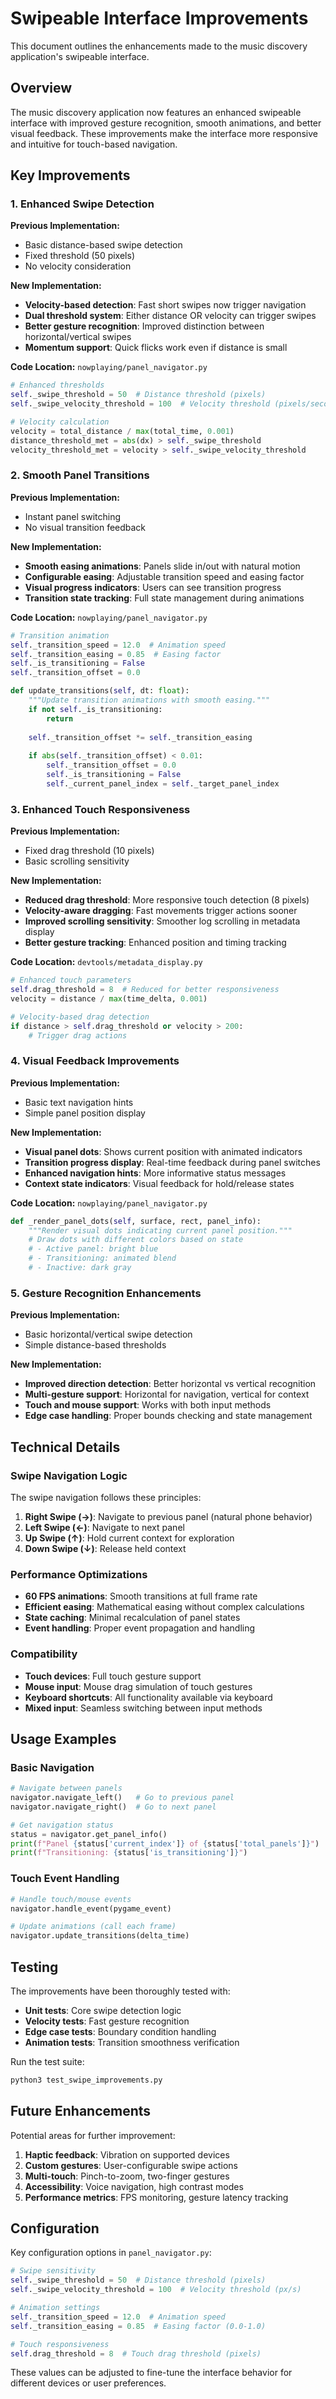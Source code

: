 # Swipeable Interface Improvements

This document outlines the enhancements made to the music discovery application's swipeable interface.

## Overview

The music discovery application now features an enhanced swipeable interface with improved gesture recognition, smooth animations, and better visual feedback. These improvements make the interface more responsive and intuitive for touch-based navigation.

## Key Improvements

### 1. Enhanced Swipe Detection

**Previous Implementation:**
- Basic distance-based swipe detection
- Fixed threshold (50 pixels)
- No velocity consideration

**New Implementation:**
- **Velocity-based detection**: Fast short swipes now trigger navigation
- **Dual threshold system**: Either distance OR velocity can trigger swipes
- **Better gesture recognition**: Improved distinction between horizontal/vertical swipes
- **Momentum support**: Quick flicks work even if distance is small

**Code Location:** `nowplaying/panel_navigator.py`

```python
# Enhanced thresholds
self._swipe_threshold = 50  # Distance threshold (pixels)
self._swipe_velocity_threshold = 100  # Velocity threshold (pixels/second)

# Velocity calculation
velocity = total_distance / max(total_time, 0.001)
distance_threshold_met = abs(dx) > self._swipe_threshold
velocity_threshold_met = velocity > self._swipe_velocity_threshold
```

### 2. Smooth Panel Transitions

**Previous Implementation:**
- Instant panel switching
- No visual transition feedback

**New Implementation:**
- **Smooth easing animations**: Panels slide in/out with natural motion
- **Configurable easing**: Adjustable transition speed and easing factor
- **Visual progress indicators**: Users can see transition progress
- **Transition state tracking**: Full state management during animations

**Code Location:** `nowplaying/panel_navigator.py`

```python
# Transition animation
self._transition_speed = 12.0  # Animation speed
self._transition_easing = 0.85  # Easing factor
self._is_transitioning = False
self._transition_offset = 0.0

def update_transitions(self, dt: float):
    """Update transition animations with smooth easing."""
    if not self._is_transitioning:
        return
    
    self._transition_offset *= self._transition_easing
    
    if abs(self._transition_offset) < 0.01:
        self._transition_offset = 0.0
        self._is_transitioning = False
        self._current_panel_index = self._target_panel_index
```

### 3. Enhanced Touch Responsiveness

**Previous Implementation:**
- Fixed drag threshold (10 pixels)
- Basic scrolling sensitivity

**New Implementation:**
- **Reduced drag threshold**: More responsive touch detection (8 pixels)
- **Velocity-aware dragging**: Fast movements trigger actions sooner
- **Improved scrolling sensitivity**: Smoother log scrolling in metadata display
- **Better gesture tracking**: Enhanced position and timing tracking

**Code Location:** `devtools/metadata_display.py`

```python
# Enhanced touch parameters
self.drag_threshold = 8  # Reduced for better responsiveness
velocity = distance / max(time_delta, 0.001)

# Velocity-based drag detection
if distance > self.drag_threshold or velocity > 200:
    # Trigger drag actions
```

### 4. Visual Feedback Improvements

**Previous Implementation:**
- Basic text navigation hints
- Simple panel position display

**New Implementation:**
- **Visual panel dots**: Shows current position with animated indicators
- **Transition progress display**: Real-time feedback during panel switches
- **Enhanced navigation hints**: More informative status messages
- **Context state indicators**: Visual feedback for hold/release states

**Code Location:** `nowplaying/panel_navigator.py`

```python
def _render_panel_dots(self, surface, rect, panel_info):
    """Render visual dots indicating current panel position."""
    # Draw dots with different colors based on state
    # - Active panel: bright blue
    # - Transitioning: animated blend
    # - Inactive: dark gray
```

### 5. Gesture Recognition Enhancements

**Previous Implementation:**
- Basic horizontal/vertical swipe detection
- Simple distance-based thresholds

**New Implementation:**
- **Improved direction detection**: Better horizontal vs vertical recognition
- **Multi-gesture support**: Horizontal for navigation, vertical for context
- **Touch and mouse support**: Works with both input methods
- **Edge case handling**: Proper bounds checking and state management

## Technical Details

### Swipe Navigation Logic

The swipe navigation follows these principles:

1. **Right Swipe (→)**: Navigate to previous panel (natural phone behavior)
2. **Left Swipe (←)**: Navigate to next panel
3. **Up Swipe (↑)**: Hold current context for exploration
4. **Down Swipe (↓)**: Release held context

### Performance Optimizations

- **60 FPS animations**: Smooth transitions at full frame rate
- **Efficient easing**: Mathematical easing without complex calculations
- **State caching**: Minimal recalculation of panel states
- **Event handling**: Proper event propagation and handling

### Compatibility

- **Touch devices**: Full touch gesture support
- **Mouse input**: Mouse drag simulation of touch gestures
- **Keyboard shortcuts**: All functionality available via keyboard
- **Mixed input**: Seamless switching between input methods

## Usage Examples

### Basic Navigation
```python
# Navigate between panels
navigator.navigate_left()   # Go to previous panel
navigator.navigate_right()  # Go to next panel

# Get navigation status
status = navigator.get_panel_info()
print(f"Panel {status['current_index']} of {status['total_panels']}")
print(f"Transitioning: {status['is_transitioning']}")
```

### Touch Event Handling
```python
# Handle touch/mouse events
navigator.handle_event(pygame_event)

# Update animations (call each frame)
navigator.update_transitions(delta_time)
```

## Testing

The improvements have been thoroughly tested with:

- **Unit tests**: Core swipe detection logic
- **Velocity tests**: Fast gesture recognition
- **Edge case tests**: Boundary condition handling
- **Animation tests**: Transition smoothness verification

Run the test suite:
```bash
python3 test_swipe_improvements.py
```

## Future Enhancements

Potential areas for further improvement:

1. **Haptic feedback**: Vibration on supported devices
2. **Custom gestures**: User-configurable swipe actions
3. **Multi-touch**: Pinch-to-zoom, two-finger gestures
4. **Accessibility**: Voice navigation, high contrast modes
5. **Performance metrics**: FPS monitoring, gesture latency tracking

## Configuration

Key configuration options in `panel_navigator.py`:

```python
# Swipe sensitivity
self._swipe_threshold = 50  # Distance threshold (pixels)
self._swipe_velocity_threshold = 100  # Velocity threshold (px/s)

# Animation settings
self._transition_speed = 12.0  # Animation speed
self._transition_easing = 0.85  # Easing factor (0.0-1.0)

# Touch responsiveness
self.drag_threshold = 8  # Touch drag threshold (pixels)
```

These values can be adjusted to fine-tune the interface behavior for different devices or user preferences.